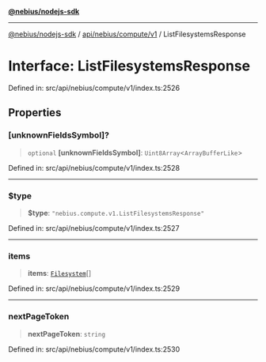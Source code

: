 [**@nebius/nodejs-sdk**](../../../../../README.md)

***

[@nebius/nodejs-sdk](../../../../../README.md) / [api/nebius/compute/v1](../README.md) / ListFilesystemsResponse

# Interface: ListFilesystemsResponse

Defined in: src/api/nebius/compute/v1/index.ts:2526

## Properties

### \[unknownFieldsSymbol\]?

> `optional` **\[unknownFieldsSymbol\]**: `Uint8Array`\<`ArrayBufferLike`\>

Defined in: src/api/nebius/compute/v1/index.ts:2528

***

### $type

> **$type**: `"nebius.compute.v1.ListFilesystemsResponse"`

Defined in: src/api/nebius/compute/v1/index.ts:2527

***

### items

> **items**: [`Filesystem`](Filesystem.md)[]

Defined in: src/api/nebius/compute/v1/index.ts:2529

***

### nextPageToken

> **nextPageToken**: `string`

Defined in: src/api/nebius/compute/v1/index.ts:2530
